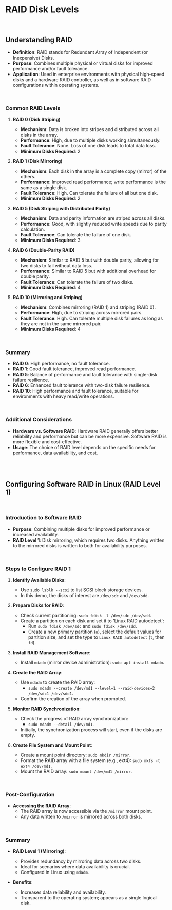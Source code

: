 # RAID Disk Levels

<br/>

## Understanding RAID

- **Definition**: RAID stands for Redundant Array of Independent (or Inexpensive) Disks.
- **Purpose**: Combines multiple physical or virtual disks for improved performance and/or fault tolerance.
- **Application**: Used in enterprise environments with physical high-speed disks and a hardware RAID controller, as well as in software RAID configurations within operating systems.

<br/>

### Common RAID Levels

1. **RAID 0 (Disk Striping)**
   - **Mechanism**: Data is broken into stripes and distributed across all disks in the array.
   - **Performance**: High, due to multiple disks working simultaneously.
   - **Fault Tolerance**: None. Loss of one disk leads to total data loss.
   - **Minimum Disks Required**: 2

2. **RAID 1 (Disk Mirroring)**
   - **Mechanism**: Each disk in the array is a complete copy (mirror) of the others.
   - **Performance**: Improved read performance; write performance is the same as a single disk.
   - **Fault Tolerance**: High. Can tolerate the failure of all but one disk.
   - **Minimum Disks Required**: 2

3. **RAID 5 (Disk Striping with Distributed Parity)**
   - **Mechanism**: Data and parity information are striped across all disks.
   - **Performance**: Good, with slightly reduced write speeds due to parity calculation.
   - **Fault Tolerance**: Can tolerate the failure of one disk.
   - **Minimum Disks Required**: 3

4. **RAID 6 (Double-Parity RAID)**
   - **Mechanism**: Similar to RAID 5 but with double parity, allowing for two disks to fail without data loss.
   - **Performance**: Similar to RAID 5 but with additional overhead for double parity.
   - **Fault Tolerance**: Can tolerate the failure of two disks.
   - **Minimum Disks Required**: 4

5. **RAID 10 (Mirroring and Striping)**
   - **Mechanism**: Combines mirroring (RAID 1) and striping (RAID 0).
   - **Performance**: High, due to striping across mirrored pairs.
   - **Fault Tolerance**: High. Can tolerate multiple disk failures as long as they are not in the same mirrored pair.
   - **Minimum Disks Required**: 4

<br/>

### Summary

- **RAID 0**: High performance, no fault tolerance.
- **RAID 1**: Good fault tolerance, improved read performance.
- **RAID 5**: Balance of performance and fault tolerance with single-disk failure resilience.
- **RAID 6**: Enhanced fault tolerance with two-disk failure resilience.
- **RAID 10**: High performance and fault tolerance, suitable for environments with heavy read/write operations.

<br/>

### Additional Considerations

- **Hardware vs. Software RAID**: Hardware RAID generally offers better reliability and performance but can be more expensive. Software RAID is more flexible and cost-effective.
- **Usage**: The choice of RAID level depends on the specific needs for performance, data availability, and cost.

<br/>
<br/>

## Configuring Software RAID in Linux (RAID Level 1)

<br/>

### Introduction to Software RAID

- **Purpose**: Combining multiple disks for improved performance or increased availability.
- **RAID Level 1**: Disk mirroring, which requires two disks. Anything written to the mirrored disks is written to both for availability purposes.

<br/>

### Steps to Configure RAID 1

1. **Identify Available Disks**:
   - Use `sudo lsblk --scsi` to list SCSI block storage devices.
   - In this demo, the disks of interest are `/dev/sdc` and `/dev/sdd`.

2. **Prepare Disks for RAID**:
   - Check current partitioning: `sudo fdisk -l /dev/sdc /dev/sdd`.
   - Create a partition on each disk and set it to 'Linux RAID autodetect':
     - Run `sudo fdisk /dev/sdc` and `sudo fdisk /dev/sdd`.
     - Create a new primary partition (`n`), select the default values for partition size, and set the type to `Linux RAID autodetect` (`t`, then `fd`).

3. **Install RAID Management Software**:
   - Install `mdadm` (mirror device administration): `sudo apt install mdadm`.

4. **Create the RAID Array**:
   - Use `mdadm` to create the RAID array:
     - `sudo mdadm --create /dev/md1 --level=1 --raid-devices=2 /dev/sdc1 /dev/sdd1`.
   - Confirm the creation of the array when prompted.

5. **Monitor RAID Synchronization**:
   - Check the progress of RAID array synchronization:
     - `sudo mdadm --detail /dev/md1`.
   - Initially, the synchronization process will start, even if the disks are empty.

6. **Create File System and Mount Point**:
   - Create a mount point directory: `sudo mkdir /mirror`.
   - Format the RAID array with a file system (e.g., ext4): `sudo mkfs -t ext4 /dev/md1`.
   - Mount the RAID array: `sudo mount /dev/md1 /mirror`.

<br/>

### Post-Configuration

- **Accessing the RAID Array**:
  - The RAID array is now accessible via the `/mirror` mount point.
  - Any data written to `/mirror` is mirrored across both disks.

<br/>

### Summary

- **RAID Level 1 (Mirroring)**:
  - Provides redundancy by mirroring data across two disks.
  - Ideal for scenarios where data availability is crucial.
  - Configured in Linux using `mdadm`.

- **Benefits**:
  - Increases data reliability and availability.
  - Transparent to the operating system; appears as a single logical disk.
